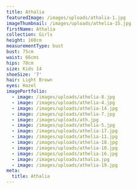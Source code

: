 ```yaml
---
title: Athalia
featuredImage: /images/uploads/athalia-1.jpg
imageThumbnail: /images/uploads/athelia-15.jpg
firstName: Athalia
collection: Girls
height: 160cm
measurementType: bust
bust: 75cm
waist: 66cms
hips: 78cm
size: Kids 14
shoeSize: '7'
hair: Light Brown
eyes: Hazel
imagePortfolio:
  - image: /images/uploads/athelia-8.jpg
  - image: /images/uploads/athelia-4.jpg
  - image: /images/uploads/athelia-14.jpg
  - image: /images/uploads/athelia-7.jpg
  - image: /images/uploads/ath.jpg
  - image: /images/uploads/athelia-5.jpg
  - image: /images/uploads/athelia-17.jpg
  - image: /images/uploads/athelia-11.jpg
  - image: /images/uploads/athelia-18.jpg
  - image: /images/uploads/athelia-10.jpg
  - image: /images/uploads/athelia-16.jpg
  - image: /images/uploads/athalia.jpg
  - image: /images/uploads/athelia-19.jpg
meta:
  title: Athalia
---
```


